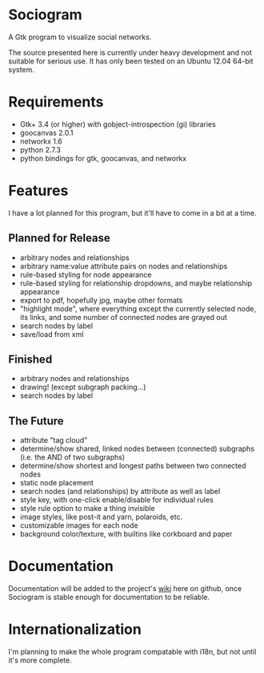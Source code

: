 Sociogram
=========

A Gtk program to visualize social networks.

The source presented here is currently under heavy development and not suitable for serious use. It has only been tested on an Ubuntu 12.04 64-bit system.

Requirements
============

* Gtk+ 3.4 (or higher) with gobject-introspection (gi) libraries
* goocanvas 2.0.1
* networkx 1.6
* python 2.7.3
* python bindings for gtk, goocanvas, and networkx

Features
=======
I have a lot planned for this program, but it'll have to come in a bit at a time.

Planned for Release
-----------------
* arbitrary nodes and relationships
* arbitrary name:value attribute pairs on nodes and relationships
* rule-based styling for node appearance
* rule-based styling for relationship dropdowns, and maybe relationship appearance
* export to pdf, hopefully jpg, maybe other formats
* "highlight mode", where everything except the currently selected node, its links, and some number of connected nodes are grayed out
* search nodes by label
* save/load from xml

Finished
-------
* arbitrary nodes and relationships
* drawing! (except subgraph packing...)
* search nodes by label

The Future
---------
* attribute "tag cloud"
* determine/show shared, linked nodes between (connected) subgraphs (i.e. the AND of two subgraphs)
* determine/show shortest and longest paths between two connected nodes
* static node placement
* search nodes (and relationships) by attribute as well as label
* style key, with one-click enable/disable for individual rules
* style rule option to make a thing invisible
* image styles, like post-it and yarn, polaroids, etc.
* customizable images for each node
* background color/texture, with builtins like corkboard and paper

Documentation
============
Documentation will be added to the project's [wiki](https://github.com/aurule/Sociogram/wiki) here on github, once Sociogram is stable enough for documentation to be reliable.

Internationalization
==================
I'm planning to make the whole program compatable with i18n, but not until it's more complete.
